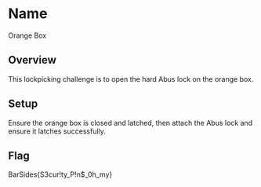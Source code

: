 # Name
Orange Box

## Overview
This lockpicking challenge is to open the hard Abus lock on the orange box.

## Setup
Ensure the orange box is closed and latched, then attach the Abus lock and ensure it latches successfully.

## Flag
BarSides{S3cur!ty_P!n$_0h_my}